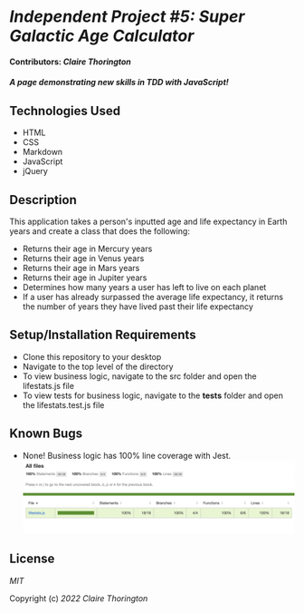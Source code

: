 # _Independent Project #5: Super Galactic Age Calculator_

#### Contributors: _**Claire Thorington**_

#### _A page demonstrating new skills in TDD with JavaScript!_


## Technologies Used

* HTML
* CSS
* Markdown
* JavaScript
* jQuery

## Description

This application takes a person's inputted age and life expectancy in Earth years and create a class that does the following:

* Returns their age in Mercury years
* Returns their age in Venus years
* Returns their age in Mars years
* Returns their age in Jupiter years
* Determines how many years a user has left to live on each planet
* If a user has already surpassed the average life expectancy, it returns the number of years they have lived past their life expectancy

## Setup/Installation Requirements

* Clone this repository to your desktop
* Navigate to the top level of the directory
* To view business logic, navigate to the src folder and open the lifestats.js file
* To view tests for business logic, navigate to the __tests__ folder and open the lifestats.test.js file

## Known Bugs

* None! Business logic has 100% line coverage with Jest.
![a screenshot of my Jest score](img/jestcoverage.JPG)

## License

_MIT_

Copyright (c) _2022_ _Claire Thorington_